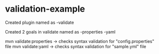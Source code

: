 # validation-example
Created plugin named as
-validate

Created 2 goals in validate named as
-properties
-yaml

mvn validate:properties -> checks syntax validation for "config.properties" file
mvn validate:yaml       -> checks syntax validation for "sample.yml" file
